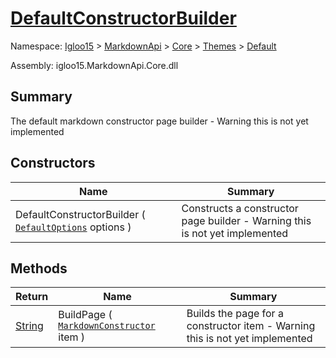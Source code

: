 # [DefaultConstructorBuilder](./DefaultConstructorBuilder.md)

Namespace: [Igloo15]() > [MarkdownApi]() > [Core](./../../README.md) > [Themes](./../README.md) > [Default](./README.md)

Assembly: igloo15.MarkdownApi.Core.dll

## Summary
The default markdown constructor page builder - Warning this is not yet implemented

## Constructors

| Name | Summary | 
| --- | --- | 
| DefaultConstructorBuilder ( [`DefaultOptions`](./DefaultOptions.md) options ) | Constructs a constructor page builder - Warning this is not yet implemented | 


## Methods

| Return | Name | Summary | 
| --- | --- | --- | 
| [String](https://docs.microsoft.com/en-us/dotnet/api/System.String) | BuildPage ( [`MarkdownConstructor`](./../../MarkdownItems/TypeParts/MarkdownConstructor.md) item ) | Builds the page for a constructor item - Warning this is not yet implemented | 


